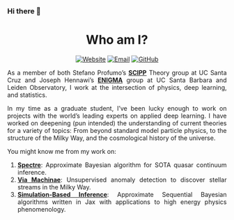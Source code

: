 ### Hi there 👋

<!--
**jtamanas/jtamanas** is a ✨ _special_ ✨ repository because its `README.md` (this file) appears on your GitHub profile.

Here are some ideas to get you started:

- 🔭 I’m currently working on ...
- 🌱 I’m currently learning ...
- 👯 I’m looking to collaborate on ...
- 🤔 I’m looking for help with ...
- 💬 Ask me about ...
- 📫 How to reach me: ...
- 😄 Pronouns: ...
- ⚡ Fun fact: ...
-->
<div align="center">

# Who am I?

[![Website][website-badge]][website]
[![Email][email-badge]][email]
[![GitHub][github-badge]][github]

</div>

<div align="justify">


As a member of both Stefano Profumo’s [**SCIPP**][SCIPP] Theory group at UC Santa Cruz and Joseph Hennawi’s [**ENIGMA**][ENIGMA] group at UC Santa Barbara and Leiden Observatory, I work at the intersection of physics, deep learning, and statistics.

In my time as a graduate student, I’ve been lucky enough to work on projects with the world’s leading experts on applied deep learning. I have worked on deepening (pun intended) the understanding of current theories for a variety of topics: From beyond standard model particle physics, to the structure of the Milky Way, and the cosmological history of the universe.

  
You might know me from my work on:
  
1. [**Spectre**][Spectre]: Approximate Bayesian algorithm for SOTA quasar continuum inference.
2. [**Via Machinae**][VM]: Unsupervised anomaly detection to discover stellar streams in the Milky Way.
3. [**Simulation-Based Inference**][SBI]: Approximate Sequential Bayesian algorithms written in Jax with applications to high energy physics phenomenology.


</div>

[website]: https://jtamanas.github.io
[email]: mailto:jtamanas@gmail.com
[github]: https://github.com/jtamanas

[SCIPP]: https://scipp.science.ucsc.edu/
[ENIGMA]: http://enigma.physics.ucsb.edu/

[Spectre]: https://github.com/davidreiman/spectre/
[VM]: https://arxiv.org/abs/2104.12789
[SBI]: https://github.com/jtamanas/LBI

[email-badge]: https://img.shields.io/badge/Email-black?style=for-the-badge&logo=gmail
[github-badge]: https://img.shields.io/badge/GitHub-black?style=for-the-badge&logo=github
[website-badge]: https://img.shields.io/badge/Website-black?style=for-the-badge&logo=HTML5
